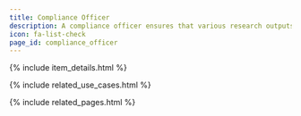 ```yaml
---
title: Compliance Officer
description: A compliance officer ensures that various research outputs conform to either policy or legal requirements in research, and here may either be judging the suitability of RO-crates for use in their research/development context, or else ensuring outputs conform to those regulations. And profiles or schemas for consistency.
icon: fa-list-check
page_id: compliance_officer
---
```

{% include item_details.html %}

{% include related_use_cases.html %}

{% include related_pages.html %}
